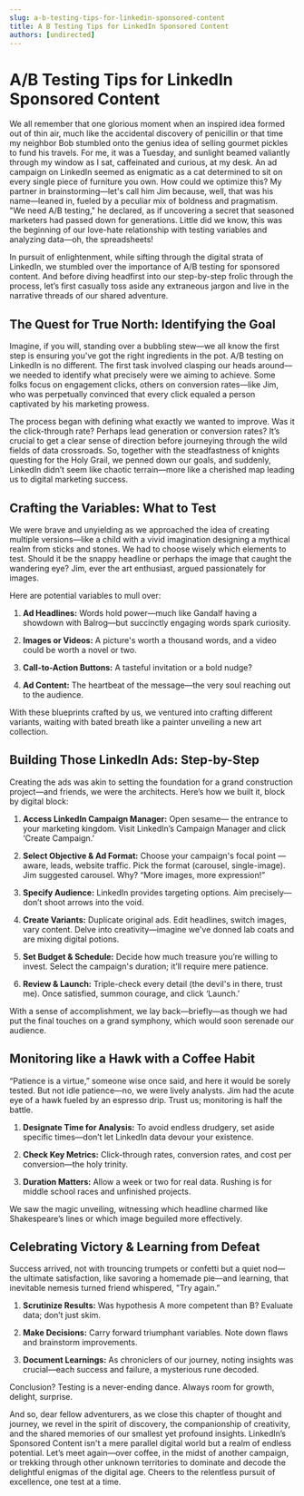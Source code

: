 ```yaml
---
slug: a-b-testing-tips-for-linkedin-sponsored-content
title: A B Testing Tips for LinkedIn Sponsored Content
authors: [undirected]
---
```



# A/B Testing Tips for LinkedIn Sponsored Content

We all remember that one glorious moment when an inspired idea formed out of thin air, much like the accidental discovery of penicillin or that time my neighbor Bob stumbled onto the genius idea of selling gourmet pickles to fund his travels. For me, it was a Tuesday, and sunlight beamed valiantly through my window as I sat, caffeinated and curious, at my desk. An ad campaign on LinkedIn seemed as enigmatic as a cat determined to sit on every single piece of furniture you own. How could we optimize this? My partner in brainstorming—let's call him Jim because, well, that was his name—leaned in, fueled by a peculiar mix of boldness and pragmatism. "We need A/B testing," he declared, as if uncovering a secret that seasoned marketers had passed down for generations. Little did we know, this was the beginning of our love-hate relationship with testing variables and analyzing data—oh, the spreadsheets!

In pursuit of enlightenment, while sifting through the digital strata of LinkedIn, we stumbled over the importance of A/B testing for sponsored content. And before diving headfirst into our step-by-step frolic through the process, let’s first casually toss aside any extraneous jargon and live in the narrative threads of our shared adventure.

## The Quest for True North: Identifying the Goal

Imagine, if you will, standing over a bubbling stew—we all know the first step is ensuring you've got the right ingredients in the pot. A/B testing on LinkedIn is no different. The first task involved clasping our heads around—we needed to identify what precisely were we aiming to achieve. Some folks focus on engagement clicks, others on conversion rates—like Jim, who was perpetually convinced that every click equaled a person captivated by his marketing prowess.

The process began with defining what exactly we wanted to improve. Was it the click-through rate? Perhaps lead generation or conversion rates? It’s crucial to get a clear sense of direction before journeying through the wild fields of data crossroads. So, together with the steadfastness of knights questing for the Holy Grail, we penned down our goals, and suddenly, LinkedIn didn’t seem like chaotic terrain—more like a cherished map leading us to digital marketing success.

## Crafting the Variables: What to Test

We were brave and unyielding as we approached the idea of creating multiple versions—like a child with a vivid imagination designing a mythical realm from sticks and stones. We had to choose wisely which elements to test. Should it be the snappy headline or perhaps the image that caught the wandering eye? Jim, ever the art enthusiast, argued passionately for images.

Here are potential variables to mull over:

1. **Ad Headlines:** Words hold power—much like Gandalf having a showdown with Balrog—but succinctly engaging words spark curiosity.

2. **Images or Videos:** A picture's worth a thousand words, and a video could be worth a novel or two. 

3. **Call-to-Action Buttons:** A tasteful invitation or a bold nudge?

4. **Ad Content:** The heartbeat of the message—the very soul reaching out to the audience.

With these blueprints crafted by us, we ventured into crafting different variants, waiting with bated breath like a painter unveiling a new art collection.

## Building Those LinkedIn Ads: Step-by-Step

Creating the ads was akin to setting the foundation for a grand construction project—and friends, we were the architects. Here’s how we built it, block by digital block:

1. **Access LinkedIn Campaign Manager:** Open sesame— the entrance to your marketing kingdom. Visit LinkedIn’s Campaign Manager and click ‘Create Campaign.’

2. **Select Objective & Ad Format:** Choose your campaign's focal point — aware, leads, website traffic. Pick the format (carousel, single-image). Jim suggested carousel. Why? “More images, more expression!”

3. **Specify Audience:** LinkedIn provides targeting options. Aim precisely—don’t shoot arrows into the void.

4. **Create Variants:** Duplicate original ads. Edit headlines, switch images, vary content. Delve into creativity—imagine we've donned lab coats and are mixing digital potions.

5. **Set Budget & Schedule:** Decide how much treasure you’re willing to invest. Select the campaign's duration; it’ll require mere patience.

6. **Review & Launch:** Triple-check every detail (the devil's in there, trust me). Once satisfied, summon courage, and click ‘Launch.’

With a sense of accomplishment, we lay back—briefly—as though we had put the final touches on a grand symphony, which would soon serenade our audience.

## Monitoring like a Hawk with a Coffee Habit

“Patience is a virtue,” someone wise once said, and here it would be sorely tested. But not idle patience—no, we were lively analysts. Jim had the acute eye of a hawk fueled by an espresso drip. Trust us; monitoring is half the battle.

1. **Designate Time for Analysis:** To avoid endless drudgery, set aside specific times—don’t let LinkedIn data devour your existence.

2. **Check Key Metrics:** Click-through rates, conversion rates, and cost per conversion—the holy trinity.

3. **Duration Matters:** Allow a week or two for real data. Rushing is for middle school races and unfinished projects.

We saw the magic unveiling, witnessing which headline charmed like Shakespeare’s lines or which image beguiled more effectively.

## Celebrating Victory & Learning from Defeat

Success arrived, not with trouncing trumpets or confetti but a quiet nod—the ultimate satisfaction, like savoring a homemade pie—and learning, that inevitable nemesis turned friend whispered, "Try again.”

1. **Scrutinize Results:** Was hypothesis A more competent than B? Evaluate data; don’t just skim.

2. **Make Decisions:** Carry forward triumphant variables. Note down flaws and brainstorm improvements.

3. **Document Learnings:** As chroniclers of our journey, noting insights was crucial—each success and failure, a mysterious rune decoded.

Conclusion? Testing is a never-ending dance. Always room for growth, delight, surprise.

And so, dear fellow adventurers, as we close this chapter of thought and journey, we revel in the spirit of discovery, the companionship of creativity, and the shared memories of our smallest yet profound insights. LinkedIn’s Sponsored Content isn't a mere parallel digital world but a realm of endless potential. Let’s meet again—over coffee, in the midst of another campaign, or trekking through other unknown territories to dominate and decode the delightful enigmas of the digital age. Cheers to the relentless pursuit of excellence, one test at a time.